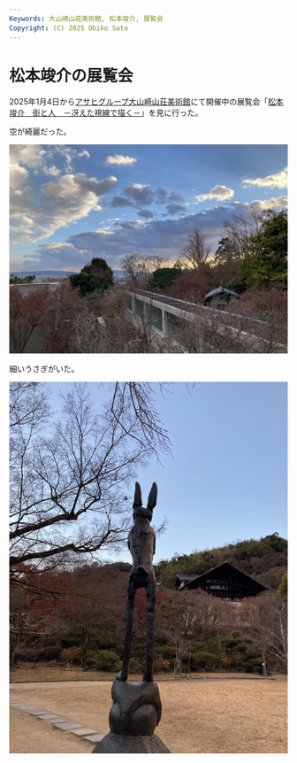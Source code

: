 ```yaml
---
Keywords: 大山崎山荘美術館, 松本竣介, 展覧会
Copyright: (C) 2025 Obiko Sato
---
```


# 松本竣介の展覧会

2025年1月4日から[アサヒグループ大山崎山荘美術館](https://www.asahigroup-oyamazaki.com/)にて開催中の展覧会「[松本竣介　街と人　－冴えた視線で描く－](https://www.asahigroup-oyamazaki.com/exhibition/matsumoto/)」を見に行った。

空が綺麗だった。

![大山崎山荘からの空](./大山崎山荘からの空.png)

細いうさぎがいた。

![大山崎山荘のうさぎ](./大山崎山荘のうさぎ.png)
